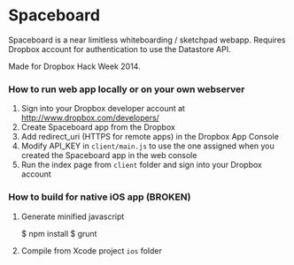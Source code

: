 Spaceboard
==========

Spaceboard is a near limitless whiteboarding / sketchpad webapp. Requires Dropbox account for authentication to use the Datastore API.

Made for Dropbox Hack Week 2014.

### How to run web app locally or on your own webserver ###

1. Sign into your Dropbox developer account at http://www.dropbox.com/developers/
2. Create Spaceboard app from the Dropbox
3. Add redirect_uri (HTTPS for remote apps) in the Dropbox App Console
4. Modify API_KEY in `client/main.js` to use the one assigned when you created the Spaceboard app in the web console
5. Run the index page from `client` folder and sign into your Dropbox account

### How to build for native iOS app (BROKEN) ###

1. Generate minified javascript

	$ npm install
	$ grunt

2. Compile from Xcode project `ios` folder
